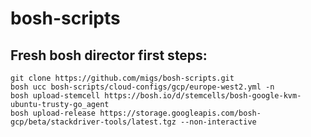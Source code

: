 # bosh-scripts

## Fresh bosh director first steps:

```
git clone https://github.com/migs/bosh-scripts.git
bosh ucc bosh-scripts/cloud-configs/gcp/europe-west2.yml -n
bosh upload-stemcell https://bosh.io/d/stemcells/bosh-google-kvm-ubuntu-trusty-go_agent
bosh upload-release https://storage.googleapis.com/bosh-gcp/beta/stackdriver-tools/latest.tgz --non-interactive
```
